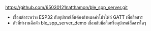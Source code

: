 https://github.com/65030121natthamon/ble_spp_server.git
- เชื่อมต่อระหว่าง ESP32 กับอุปกรณ์อื่นต้องกำหนดค่าโปรไฟล์ GATT เพื่อสื่อสาร
- ตัวที่ทำงานคือตัว ble_spp_server_demo เชื่อมกับมือถือหรืออุปกรณ์สื่อสารใดๆ
